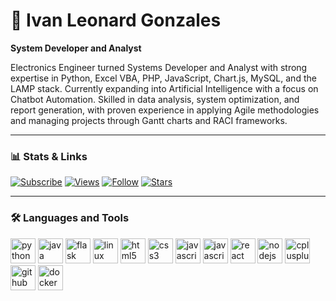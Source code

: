# 🌊 Ivan Leonard Gonzales

**System Developer and Analyst**  

Electronics Engineer turned Systems Developer and Analyst with strong expertise in Python, Excel VBA, PHP, JavaScript, Chart.js, MySQL, and the LAMP stack. Currently expanding into Artificial Intelligence with a focus on Chatbot Automation. Skilled in data analysis, system optimization, and report generation, with proven experience in applying Agile methodologies and managing projects through Gantt charts and RACI frameworks.

---

### 📊 Stats & Links
[![Subscribe](https://img.shields.io/badge/Subscribe-669k-red?style=for-the-badge&logo=youtube)](https://youtube.com/yourchannel)
[![Views](https://img.shields.io/badge/Views-43M-yellow?style=for-the-badge)](https://youtube.com/yourchannel)
[![Follow](https://img.shields.io/badge/Follow-15k-blue?style=for-the-badge&logo=twitter)](https://twitter.com/yourprofile)
[![Stars](https://img.shields.io/badge/Stars-26k-brightgreen?style=for-the-badge&logo=github)](https://github.com/yourusername?tab=repositories)

---

### 🛠 Languages and Tools
<p>
  <img src="https://cdn.jsdelivr.net/gh/devicons/devicon/icons/python/python-original.svg" alt="python" width="40" height="40"/>
  <img src="https://cdn.jsdelivr.net/gh/devicons/devicon/icons/php/php-original.svg" alt="java" width="40" height="40"/>
  <img src="https://cdn.jsdelivr.net/gh/devicons/devicon/icons/mysql/mysql-original.svg" alt="flask" width="40" height="40"/>
  <img src="https://cdn.jsdelivr.net/gh/devicons/devicon/icons/linux/linux-original.svg" alt="linux" width="40" height="40"/>
  <img src="https://cdn.jsdelivr.net/gh/devicons/devicon/icons/html5/html5-original.svg" alt="html5" width="40" height="40"/>
  <img src="https://cdn.jsdelivr.net/gh/devicons/devicon/icons/css3/css3-original.svg" alt="css3" width="40" height="40"/>
  <img src="https://cdn.jsdelivr.net/gh/devicons/devicon/icons/javascript/javascript-original.svg" alt="javascript" width="40" height="40"/>
  <img src="https://cdn.jsdelivr.net/gh/devicons/devicon/icons/bootstrap/bootstrap-original.svg" alt="javascript" width="40" height="40"/>
  <img src="https://cdn.jsdelivr.net/gh/devicons/devicon/icons/react/react-original.svg" alt="react" width="40" height="40"/>
  <img src="https://cdn.jsdelivr.net/gh/devicons/devicon/icons/chartjs/chartjs-original.svg" alt="nodejs" width="40" height="40"/>
  <img src="https://cdn.jsdelivr.net/gh/devicons/devicon/icons/matlab/matlab-original.svg" alt="cplusplus" width="40" height="40"/>
  <img src="https://cdn.jsdelivr.net/gh/devicons/devicon/icons/arduino/arduino-original.svg" alt="github" width="40" height="40"/>
  <img src="https://cdn.jsdelivr.net/gh/devicons/devicon/icons/docker/docker-original.svg" alt="docker" width="40" height="40"/>
</p>
